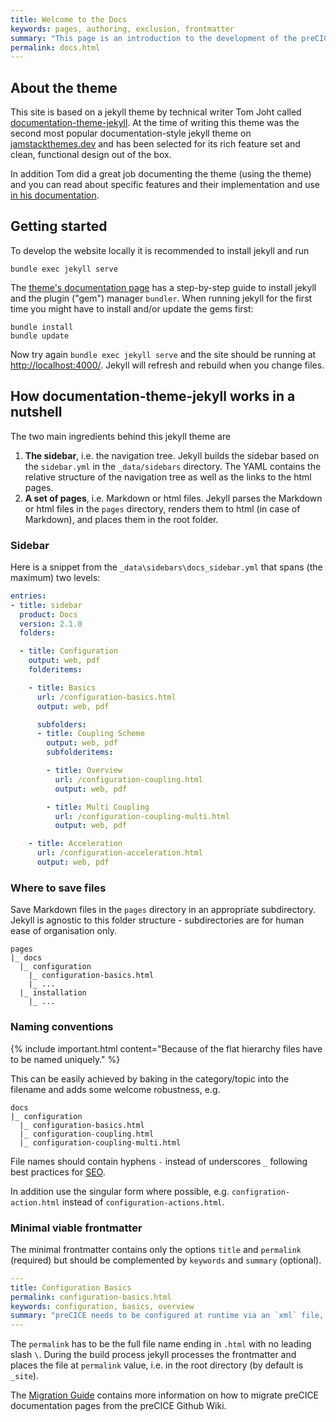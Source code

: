 ```yaml
---
title: Welcome to the Docs
keywords: pages, authoring, exclusion, frontmatter
summary: "This page is an introduction to the development of the preCICE documentation, based on a jekyll theme called documentation-theme-jekyll. You will learn how to run jekyll locally, about the sidebar structure, how to name and where to save documentation pages and what a minimal frontmatter looks like."
permalink: docs.html
---
```


## About the theme

This site is based on a jekyll theme by technical writer Tom Joht called [documentation-theme-jekyll](https://github.com/tomjoht/documentation-theme-jekyll). At the time of writing this theme was the second most popular documentation-style jekyll theme on [jamstackthemes.dev](https://jamstackthemes.dev/themes/#ssg=jekyll) and has been selected for its rich feature set and clean, functional design out of the box.

In addition Tom did a great job documenting the theme (using the theme) and you can read about specific features and their implementation and use [in his documentation](https://idratherbewriting.com/documentation-theme-jekyll/index.html).

## Getting started

To develop the website locally it is recommended to install jekyll and run

```
bundle exec jekyll serve
```

The [theme's documentation page](https://idratherbewriting.com/documentation-theme-jekyll/index.html#2-install-jekyll) has a step-by-step guide to install jekyll and the plugin ("gem") manager `bundler`. When running jekyll for the first time you might have to install and/or update the gems first:

```
bundle install
bundle update
```

Now try again `bundle exec jekyll serve` and the site should be running at [http://localhost:4000/](http://localhost:4000/). Jekyll will refresh and rebuild when you change files.

## How documentation-theme-jekyll works in a nutshell

The two main ingredients behind this jekyll theme are

1.  **The sidebar**, i.e. the navigation tree. Jekyll builds the sidebar based on the `sidebar.yml` in the `_data/sidebars` directory. The YAML contains the relative structure of the navigation tree as well as the links to the html pages.
2.  **A set of pages**, i.e. Markdown or html files. Jekyll parses the Markdown or html files in the `pages` directory, renders them to html (in case of Markdown), and places them in the root folder.

### Sidebar

Here is a snippet from the `_data\sidebars\docs_sidebar.yml` that spans (the maximum) two levels:

```yaml
entries:
- title: sidebar
  product: Docs
  version: 2.1.0
  folders:

  - title: Configuration
    output: web, pdf
    folderitems:

    - title: Basics
      url: /configuration-basics.html
      output: web, pdf

      subfolders:
      - title: Coupling Scheme
        output: web, pdf
        subfolderitems:

        - title: Overview
          url: /configuration-coupling.html
          output: web, pdf

        - title: Multi Coupling
          url: /configuration-coupling-multi.html
          output: web, pdf

    - title: Acceleration
      url: /configuration-acceleration.html
      output: web, pdf
```
### Where to save files

Save Markdown files in the `pages` directory in an appropriate subdirectory. Jekyll is agnostic to this folder structure - subdirectories are for human ease of organisation only.

```
pages
|_ docs
  |_ configuration
    |_ configuration-basics.html
    |_ ...
  |_ installation
    |_ ...
```

### Naming conventions

{% include important.html content="Because of the flat hierarchy files have to be named uniquely." %}

This can be easily achieved by baking in the category/topic into the filename and adds some welcome robustness, e.g.

```
docs
|_ configuration
  |_ configuration-basics.html
  |_ configuration-coupling.html
  |_ configuration-coupling-multi.html
```

File names should contain hyphens `-` instead of underscores `_` following best practices for [SEO](https://support.google.com/webmasters/answer/76329?hl=en).

In addition use the singular form where possible, e.g. `configration-action.html` instead of `configuration-actions.html`.

### Minimal viable frontmatter

The minimal frontmatter contains only the options `title` and `permalink` (required) but should be complemented by `keywords` and `summary` (optional).

```yaml
---
title: Configuration Basics
permalink: configuration-basics.html
keywords: configuration, basics, overview
summary: "preCICE needs to be configured at runtime via an `xml` file, typically named `precice-config.xml`. Here, you specify which solvers participate in the coupled simulation, which coupling data values they exchange, which numerical methods are used for the data mapping and the fixed-point acceleration and many other things. "
---
```

The `permalink` has to be the full file name ending in `.html` with no leading slash `\`. During the build process jekyll processes the frontmatter and places the file at `permalink` value, i.e. in the root directory (by default is `_site`).

The [Migration Guide](migration-guide.html) contains more information on how to migrate preCICE documentation pages from the preCICE Github Wiki.

